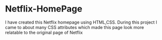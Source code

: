 # Netflix-HomePage
I have created this Netflix homepage using HTML,CSS. During this project I came to about many CSS attributes which made this page look more relatable to the original page of Netflix
